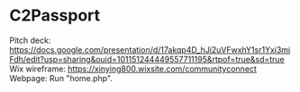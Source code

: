 # C2Passport

Pitch deck: https://docs.google.com/presentation/d/17akqp4D_hJi2uVFwxhY1sr1Yxi3miFdh/edit?usp=sharing&ouid=101151244449557711195&rtpof=true&sd=true
Wix wireframe: https://xinying800.wixsite.com/communityconnect
Webpage: Run "home.php".

